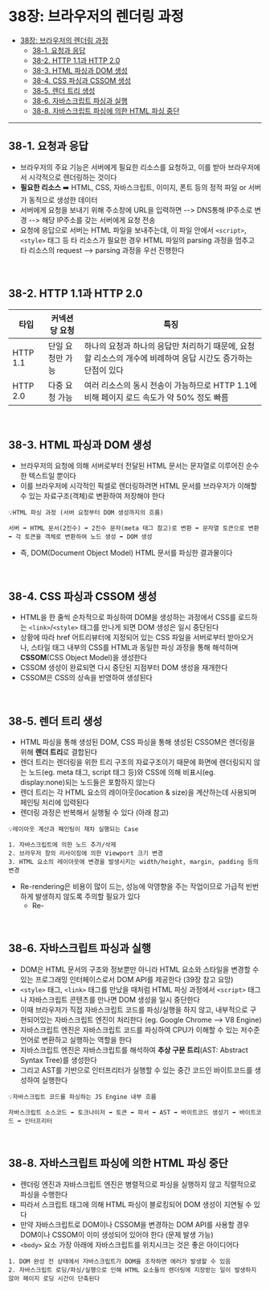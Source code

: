 # 38장: 브라우저의 렌더링 과정

-   [38장: 브라우저의 렌더링 과정](#38장-브라우저의-렌더링-과정)
    -   [38-1. 요청과 응답](#38-1-요청과-응답)
    -   [38-2. HTTP 1.1과 HTTP 2.0](#38-2-http-11과-http-20)
    -   [38-3. HTML 파싱과 DOM 생성](#38-3-html-파싱과-dom-생성)
    -   [38-4. CSS 파싱과 CSSOM 생성](#38-4-css-파싱과-cssom-생성)
    -   [38-5. 렌더 트리 생성](#38-5-렌더-트리-생성)
    -   [38-6. 자바스크립트 파싱과 실행](#38-6-자바스크립트-파싱과-실행)
    -   [38-8. 자바스크립트 파싱에 의한 HTML 파싱 중단](#38-8-자바스크립트-파싱에-의한-html-파싱-중단)

---

## 38-1. 요청과 응답

-   브라우저의 주요 기능은 서버에게 필요한 리소스를 요청하고, 이를 받아 브라우저에서 시각적으로 렌더링하는 것이다
-   **필요한 리소스** ➡️ HTML, CSS, 자바스크립트, 이미지, 폰트 등의 정적 파일 or 서버가 동적으로 생성한 데이터
-   서버에게 요청을 보내기 위해 주소창에 URL을 입력하면 --> DNS통해 IP주소로 변경 --> 해당 IP주소를 갖는 서버에게 요청 전송
-   요청에 응답으로 서버는 HTML 파일을 보내주는데, 이 파일 안에서 `<script>`, `<style>` 태그 등 타 리소스가 필요한 경우 HTML 파일의 parsing 과정을 멈추고 타 리소스의 request --> parsing 과정을 우선 진행한다

<br>

## 38-2. HTTP 1.1과 HTTP 2.0

| 타입     | 커넥션 당 요청   | 특징                                                                                                          |
| -------- | ---------------- | ------------------------------------------------------------------------------------------------------------- |
| HTTP 1.1 | 단일 요청만 가능 | 하나의 요청과 하나의 응답만 처리하기 때문에, 요청할 리소스의 개수에 비례하여 응답 시간도 증가하는 단점이 있다 |
| HTTP 2.0 | 다중 요청 가능   | 여러 리소스의 동시 전송이 가능하므로 HTTP 1.1에 비해 페이지 로드 속도가 약 50% 정도 빠름                      |

<br>

## 38-3. HTML 파싱과 DOM 생성

-   브라우저의 요청에 의해 서버로부터 전달된 HTML 문서는 문자열로 이루어진 순수한 텍스트일 뿐이다
-   이를 브라우저에 시각적인 픽셀로 렌더링하려면 HTML 문서를 브라우저가 이해할 수 있는 자료구조(객체)로 변환하여 저장해야 한다

```
💡HTML 파싱 과정 (서버 요청부터 DOM 생성까지의 흐름)

서버 ➡️ HTML 문서(2진수) ➡️ 2진수 문자(meta 태그 참고)로 변환 ➡️ 문자열 토큰으로 변환 ➡️ 각 토큰을 객체로 변환하여 노드 생성 ➡️ DOM 생성
```

-   즉, DOM(Document Object Model) HTML 문서를 파싱한 결과물이다

<br>

## 38-4. CSS 파싱과 CSSOM 생성

-   HTML을 한 줄씩 순차적으로 파싱하여 DOM을 생성하는 과정에서 CSS를 로드하는 `<link>`/`<style>` 태그를 만나게 되면 DOM 생성은 일시 중단된다
-   상황에 따라 href 어트리뷰터에 지정되어 있는 CSS 파일을 서버로부터 받아오거나, 스타일 태그 내부의 CSS를 HTML과 동일한 파싱 과정을 통해 해석하며 **CSSOM**(CSS Object Model)을 생성한다
-   CSSOM 생성이 완료되면 다시 중단된 지점부터 DOM 생성을 재개한다
-   CSSOM은 CSS의 상속을 반영하여 생성된다

<br>

## 38-5. 렌더 트리 생성

-   HTML 파싱을 통해 생성된 DOM, CSS 파싱을 통해 생성된 CSSOM은 렌더링을 위해 **렌더 트리**로 결합된다
-   렌더 트리는 렌더링을 위한 트리 구조의 자료구조이기 때문에 화면에 렌더링되지 않는 노드(eg. meta 태그, script 태그 등)와 CSS에 의해 비표시(eg. display:none)되는 노드들은 포함하지 않는다
-   렌더 트리는 각 HTML 요소의 레이아웃(location & size)을 계산하는데 사용되며 페인팅 처리에 입력된다
-   렌더링 과정은 반복해서 실행될 수 있다 (아래 참고)

```
💡레이아웃 계산과 페인팅이 재차 실행되는 Case

1. 자바스크립트에 의한 노드 추가/삭제
2. 브라우저 창의 리사이징에 의한 Viewport 크기 변경
3. HTML 요소의 레이아웃에 변경을 발생시키는 width/height, margin, padding 등의 변경
```

-   Re-rendering은 비용이 많이 드는, 성능에 악영향을 주는 작업이므로 가급적 빈번하게 발생하지 않도록 주의할 필요가 있다
    -   Re-

<br>

## 38-6. 자바스크립트 파싱과 실행

-   DOM은 HTML 문서의 구조와 정보뿐만 아니라 HTML 요소와 스타일을 변경할 수 있는 프로그래밍 인터페이스로서 DOM API를 제공한다 (39장 참고 요망)
-   `<style>` 태그, `<link>` 태그를 만났을 때처럼 HTML 파싱 과정에서 `<script>` 태그나 자바스크립트 콘텐츠를 만나면 DOM 생성을 일시 중단한다
-   이때 브라우저가 직접 자바스크립트 코드를 파싱/실행을 하지 않고, 내부적으로 구현되어있는 자바스크립트 엔진이 처리한다 (eg. Google Chrome --> V8 Engine)
-   자바스크립트 엔진은 자바스크립트 코드를 파싱하여 CPU가 이해할 수 있는 저수준 언어로 변환하고 실행하는 역할을 한다
-   자바스크립트 엔진은 자바스크립트를 해석하여 **추상 구문 트리**(AST: Abstract Syntax Tree)를 생성한다
-   그리고 AST를 기반으로 인터프리터가 실행할 수 있는 중간 코드인 바이트코드를 생성하여 실행한다

```
💡자바스크립트 코드를 파싱하는 JS Engine 내부 흐름

자바스크립트 소스코드 ➡️ 토크나이저 ➡️ 토큰 ➡️ 파서 ➡️ AST ➡️ 바이트코드 생성기 ➡️ 바이트코드 ➡️ 인터프리터
```

<br>

## 38-8. 자바스크립트 파싱에 의한 HTML 파싱 중단

-   렌더링 엔진과 자바스크립트 엔진은 병렬적으로 파싱을 실행하지 않고 직렬적으로 파싱을 수행한다
-   따라서 스크립트 태그에 의해 HTML 파싱이 블로킹되어 DOM 생성이 지연될 수 있다
-   만약 자바스크립트로 DOM이나 CSSOM을 변경하는 DOM API를 사용할 경우 DOM이나 CSSOM이 이미 생성되어 있어야 한다 (문제 발생 가능)
-   `<body>` 요소 가장 아래에 자바스크립트를 위치시크는 것은 좋은 아이디어다

```
1. DOM 완성 전 상태에서 자바스크립트가 DOM을 조작하면 에러가 발생할 수 있음
2. 자바스크립트 로딩/파싱/실행으로 인해 HTML 요소들의 렌더링에 지장받는 일이 발생하지 않아 페이지 로딩 시간이 단축된다
```
